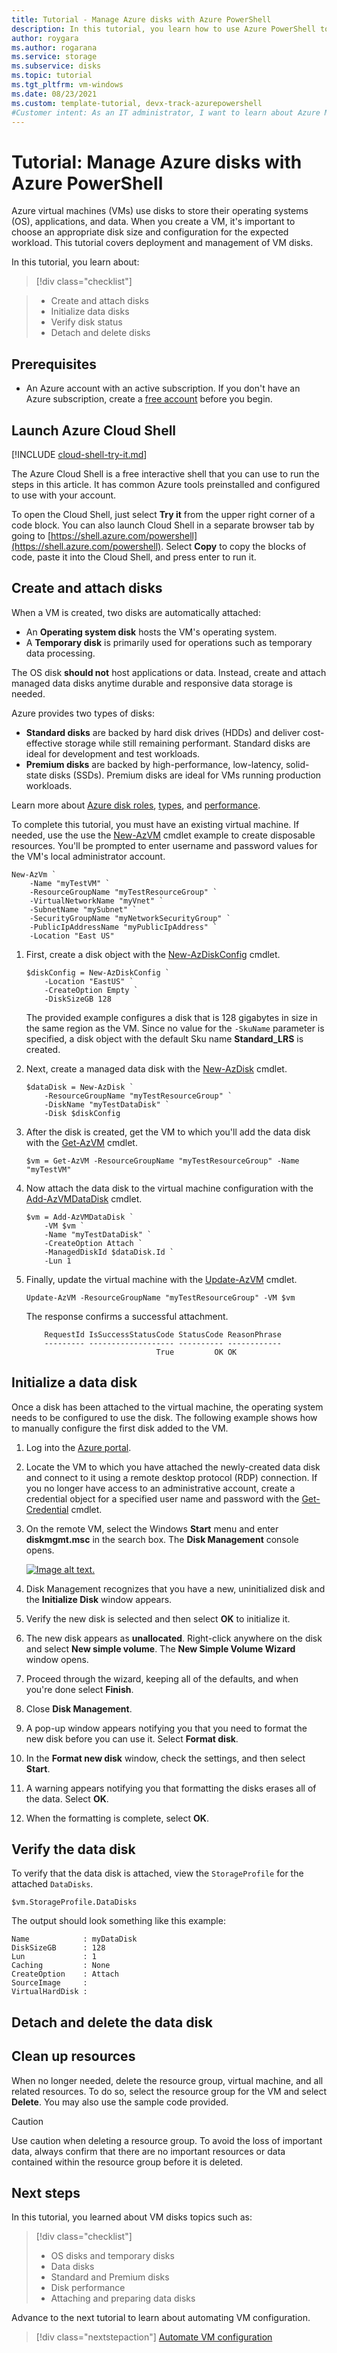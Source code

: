 ```yaml
---
title: Tutorial - Manage Azure disks with Azure PowerShell 
description: In this tutorial, you learn how to use Azure PowerShell to create and manage Azure disks for virtual machines
author: roygara
ms.author: rogarana
ms.service: storage
ms.subservice: disks
ms.topic: tutorial
ms.tgt_pltfrm: vm-windows
ms.date: 08/23/2021
ms.custom: template-tutorial, devx-track-azurepowershell
#Customer intent: As an IT administrator, I want to learn about Azure Managed Disks so that I can create and manage storage for Windows VMs in Azure.
---
```


# Tutorial: Manage Azure disks with Azure PowerShell

Azure virtual machines (VMs) use disks to store their operating systems (OS), applications, and data. When you create a VM, it's important to choose an appropriate disk size and configuration for the expected workload. This tutorial covers deployment and management of VM disks.

In this tutorial, you learn about:

> [!div class="checklist"]

> * Create and attach disks
> * Initialize data disks
> * Verify disk status
> * Detach and delete disks

## Prerequisites

- An Azure account with an active subscription. If you don't have an Azure subscription, create a [free account](https://azure.microsoft.com/free/?WT.mc_id=A261C142F) before you begin.

## Launch Azure Cloud Shell

[!INCLUDE [cloud-shell-try-it.md](../../../includes/cloud-shell-try-it.md)]

The Azure Cloud Shell is a free interactive shell that you can use to run the steps in this article. It has common Azure tools preinstalled and configured to use with your account.

To open the Cloud Shell, just select **Try it** from the upper right corner of a code block. You can also launch Cloud Shell in a separate browser tab by going to [https://shell.azure.com/powershell](https://shell.azure.com/powershell). Select **Copy** to copy the blocks of code, paste it into the Cloud Shell, and press enter to run it.

## Create and attach disks

When a VM is created, two disks are automatically attached:

- An **Operating system disk** hosts the VM's operating system.
- A **Temporary disk** is primarily used for operations such as temporary data processing.

The OS disk **should not** host applications or data. Instead, create and attach managed data disks anytime durable and responsive data storage is needed.

Azure provides two types of disks: 

- **Standard disks** are backed by hard disk drives (HDDs) and deliver cost-effective storage while still remaining performant. Standard disks are ideal for development and test workloads.
- **Premium disks** are backed by high-performance, low-latency, solid-state disks (SSDs). Premium disks are ideal for VMs running production workloads.

Learn more about [Azure disk roles](../managed-disks-overview#disk-roles), [types](../disks-types), and [performance](../disks-scalability-targets).

To complete this tutorial, you must have an existing virtual machine. If needed, use the use the [New-AzVM](/powershell/module/az.compute/new-azvm) cmdlet example to create disposable resources. You'll be prompted to enter username and password values for the VM's local administrator account.

```azurepowershell-interactive
New-AzVm `
    -Name "myTestVM" `
    -ResourceGroupName "myTestResourceGroup" `
    -VirtualNetworkName "myVnet" `
    -SubnetName "mySubnet" `
    -SecurityGroupName "myNetworkSecurityGroup" `
    -PublicIpAddressName "myPublicIpAddress" `
    -Location "East US"
```

1. First, create a disk object with the [New-AzDiskConfig](/powershell/module/az.compute/new-azdiskconfig) cmdlet.

    ```azurepowershell-interactive
    $diskConfig = New-AzDiskConfig `
        -Location "EastUS" `
        -CreateOption Empty `
        -DiskSizeGB 128
    ```

    The provided example configures a disk that is 128 gigabytes in size in the same region as the VM. Since no value for the `-SkuName` parameter is specified, a disk object with the default Sku name **Standard_LRS** is created.
1. Next, create a managed data disk with the [New-AzDisk](/powershell/module/az.compute/new-azdisk) cmdlet.

    ```azurepowershell-interactive
    $dataDisk = New-AzDisk `
        -ResourceGroupName "myTestResourceGroup" `
        -DiskName "myTestDataDisk" `
        -Disk $diskConfig
    ```

1. After the disk is created, get the VM to which you'll add the data disk with the [Get-AzVM](/powershell/module/az.compute/get-azvm) cmdlet.

    ```azurepowershell-interactive
    $vm = Get-AzVM -ResourceGroupName "myTestResourceGroup" -Name "myTestVM"
    ```

1. Now attach the data disk to the virtual machine configuration with the [Add-AzVMDataDisk](/powershell/module/az.compute/add-azvmdatadisk) cmdlet.

    ```azurepowershell-interactive
    $vm = Add-AzVMDataDisk `
        -VM $vm `
        -Name "myTestDataDisk" `
        -CreateOption Attach `
        -ManagedDiskId $dataDisk.Id `
        -Lun 1
    ```

1. Finally, update the virtual machine with the [Update-AzVM](/powershell/module/az.compute/add-azvmdatadisk) cmdlet.

    ```azurepowershell-interactive
    Update-AzVM -ResourceGroupName "myTestResourceGroup" -VM $vm
    ```

    The response confirms a successful attachment.

    ```
        RequestId IsSuccessStatusCode StatusCode ReasonPhrase
        --------- ------------------- ---------- ------------
                                 True         OK OK
    ```  

## Initialize a data disk

Once a disk has been attached to the virtual machine, the operating system needs to be configured to use the disk. The following example shows how to manually configure the first disk added to the VM. <!--This process can also be automated using the [custom script extension](./tutorial-automate-vm-deployment.md).-->

1. Log into the [Azure portal](https://portal.azure.com).
1. Locate the VM to which you have attached the newly-created data disk and connect to it using a remote desktop protocol (RDP) connection. If you no longer have access to an administrative account, create a credential object for a specified user name and password with the [Get-Credential](/powershell/module/microsoft.powershell.security/get-credential) cmdlet.
1. On the remote VM, select the Windows **Start** menu and enter **diskmgmt.msc** in the search box. The **Disk Management** console opens.

    [![Image alt text.](media\tutorial-manage-data-disk\initialize-disk-sml.png)](media\tutorial-manage-data-disk\initialize-disk-lrg.png#lightbox)

1. Disk Management recognizes that you have a new, uninitialized disk and the **Initialize Disk** window appears.
1. Verify the new disk is selected and then select **OK** to initialize it.
1. The new disk appears as **unallocated**. Right-click anywhere on the disk and select **New simple volume**. The **New Simple Volume Wizard** window opens.
1. Proceed through the wizard, keeping all of the defaults, and when you're done select **Finish**.
1. Close **Disk Management**.
1. A pop-up window appears notifying you that you need to format the new disk before you can use it. Select **Format disk**.
1. In the **Format new disk** window, check the settings, and then select **Start**.
1. A warning appears notifying you that formatting the disks erases all of the data. Select **OK**.
1. When the formatting is complete, select **OK**.

## Verify the data disk

To verify that the data disk is attached, view the `StorageProfile` for the attached `DataDisks`.

```azurepowershell-interactive
$vm.StorageProfile.DataDisks
```

The output should look something like this example:

```
Name            : myDataDisk
DiskSizeGB      : 128
Lun             : 1
Caching         : None
CreateOption    : Attach
SourceImage     :
VirtualHardDisk :
```

## Detach and delete the data disk

## Clean up resources

When no longer needed, delete the resource group, virtual machine, and all related resources. To do so, select the resource group for the VM and select **Delete**. You may also use the sample code provided.

> [!CAUTION]
> Use caution when deleting a resource group. To avoid the loss of important data, always confirm that there are no important resources or data contained within the resource group before it is deleted.

## Next steps

In this tutorial, you learned about VM disks topics such as:

> [!div class="checklist"]
> * OS disks and temporary disks
> * Data disks
> * Standard and Premium disks
> * Disk performance
> * Attaching and preparing data disks

Advance to the next tutorial to learn about automating VM configuration.

> [!div class="nextstepaction"]
> [Automate VM configuration](./tutorial-automate-vm-deployment.md)
